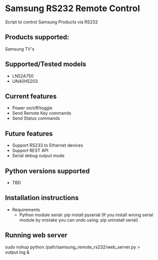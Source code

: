 # Samsung RS232 Remote Control
Script to control Samsung Products via RS232

## Products supported:
Samsung TV's

## Supported/Tested models
- LN52A750
- UN40H5203

## Current features
- Power on/off/toggle
- Send Remote Key commands
- Send Status commands

## Future features
- Support RS233 to Ethernet devices
- Support REST API
- Serial debug output mode

## Python versions supported
- TBD

## Installation instructions
- Requirements
  - Python module serial: pip install pyserial (If you install wrong serial module by mistake you can undo using: pip uninstall serial)

## Running web server
sudo nohup python /path/samsung_remote_rs232/web_server.py > output.log &
